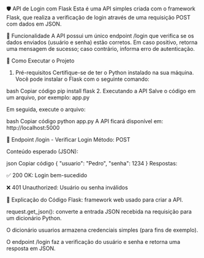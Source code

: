🛡️ API de Login com Flask
Esta é uma API simples criada com o framework Flask, que realiza a verificação de login através de uma requisição POST com dados em JSON.

📌 Funcionalidade
A API possui um único endpoint /login que verifica se os dados enviados (usuário e senha) estão corretos. Em caso positivo, retorna uma mensagem de sucesso; caso contrário, informa erro de autenticação.

🚀 Como Executar o Projeto
1. Pré-requisitos
Certifique-se de ter o Python instalado na sua máquina. Você pode instalar o Flask com o seguinte comando:

bash
Copiar código
pip install flask
2. Executando a API
Salve o código em um arquivo, por exemplo: app.py

Em seguida, execute o arquivo:

bash
Copiar código
python app.py
A API ficará disponível em: http://localhost:5000

🔁 Endpoint
/login - Verificar Login
Método: POST

Conteúdo esperado (JSON):

json
Copiar código
{
  "usuario": "Pedro",
  "senha": 1234
}
Respostas:

✅ 200 OK: Login bem-sucedido

❌ 401 Unauthorized: Usuário ou senha inválidos

🧠 Explicação do Código
Flask: framework web usado para criar a API.

request.get_json(): converte a entrada JSON recebida na requisição para um dicionário Python.

O dicionário usuarios armazena credenciais simples (para fins de exemplo).

O endpoint /login faz a verificação do usuário e senha e retorna uma resposta em JSON.
